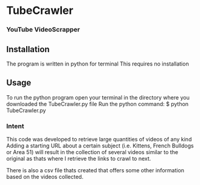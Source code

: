 # TubeCrawler
### YouTube VideoScrapper
## Installation
The program is written in python for terminal
This requires no installation
## Usage
To run the python program open your terminal in the directory 
where you downloaded the TubeCrawler.py file
Run the python command:
$ python TubeCrawler.py

### Intent
This code was developed to retrieve large quantities of videos of any kind
Adding a starting URL about a certain subject (i.e. Kittens, French Bulldogs or Area 51)
will result in the collection of several videos similar to the original as thats where I retrieve the links to crawl to next.

There is also a csv file thats created that offers some other information based on the videos collected.

